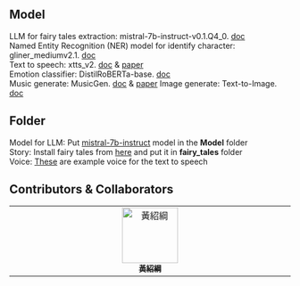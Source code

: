 ## Model
LLM for fairy tales extraction: mistral-7b-instruct-v0.1.Q4_0. [doc](https://huggingface.co/TheBloke/Mistral-7B-Instruct-v0.1-GGUF) <br/>
Named Entity Recognition (NER) model for identify character: gliner_mediumv2.1. [doc](https://huggingface.co/urchade/gliner_medium-v2.1)<br/>
Text to speech: xtts_v2. [doc](https://huggingface.co/coqui/XTTS-v2) & [paper](https://arxiv.org/pdf/2406.04904)<br/>
Emotion classifier: DistilRoBERTa-base. [doc](https://huggingface.co/michellejieli/emotion_text_classifier)<br/>
Music generate: MusicGen. [doc](https://huggingface.co/facebook/musicgen-small) & [paper](https://arxiv.org/abs/2306.05284)
Image generate: Text-to-Image. [doc](https://huggingface.co/ZB-Tech/Text-to-Image)

## Folder
Model for LLM: Put [mistral-7b-instruct](https://huggingface.co/TheBloke/Mistral-7B-Instruct-v0.1-GGUF) model in the **Model** folder<br/>
Story: Install fairy tales from [here](https://drive.google.com/drive/u/0/folders/1GVB8rZhbVewnPd2CNA5tshupF01z0DtD) and put it in **fairy_tales** folder<br/>
Voice: [These](https://drive.google.com/drive/u/0/folders/1GVB8rZhbVewnPd2CNA5tshupF01z0DtD) are example voice for the text to speech

## Contributors & Collaborators

<table>
  <tbody>
      <td align="center" valign="top" width="14.28%"><a href="https://github.com/EricHuaaa"><img src="https://avatars.githubusercontent.com/u/91867104?v=4" width="100px;" alt="黃紹綱"/><br /><sub><b>黃紹綱</b></sub></a>
  </tbody>
</table>